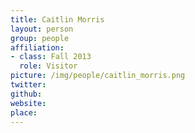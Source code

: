 ```yaml
---
title: Caitlin Morris
layout: person
group: people
affiliation:
- class: Fall 2013
  role: Visitor
picture: /img/people/caitlin_morris.png
twitter:
github:
website:
place:
---
```

